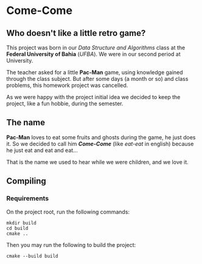 # Come-Come

## Who doesn't like a little retro game?

This project was born in our *Data Structure and Algorithms* class at the **Federal University of Bahia** (*UFBA*). We were in our second period at University.

The teacher asked for a little **Pac-Man** game, using knowledge gained through the class subject. But after some days (a month or so) and class problems, this homework project was cancelled.

As we were happy with the project initial idea we decided to keep the project, like a fun hobbie, during the semester.

## The name

**Pac-Man** loves to eat some fruits and ghosts during the game, he just does it. So we decided to call him ***Come-Come*** (like *eat-eat* in english) because he just eat and eat and eat...

That is the name we used to hear while we were children, and we love it.

## Compiling

### Requirements

On the project root, run the following commands:

```
mkdir build
cd build
cmake ..
```

Then you may run the following to build the project:

```
cmake --build build
```


